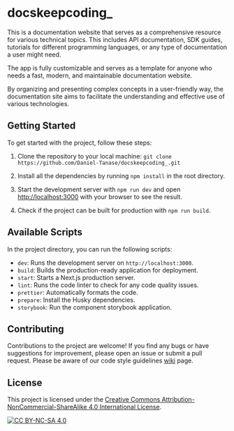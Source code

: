 # docskeepcoding\_

This is a documentation website that serves as a comprehensive resource for various technical topics. This includes API documentation, SDK guides, tutorials for different programming languages, or any type of documentation a user might need.

The app is fully customizable and serves as a template for anyone who needs a fast, modern, and maintainable documentation website.

By organizing and presenting complex concepts in a user-friendly way, the documentation site aims to facilitate the understanding and effective use of various technologies.

## Getting Started

To get started with the project, follow these steps:

1. Clone the repository to your local machine: `git clone https://github.com/Daniel-Tanase/docskeepcoding_.git`

2. Install all the dependencies by running `npm install` in the root directory.

3. Start the development server with `npm run dev` and open [http://localhost:3000](http://localhost:3000) with your browser to see the result.

4. Check if the project can be built for production with `npm run build`.

## Available Scripts

In the project directory, you can run the following scripts:

- `dev`: Runs the development server on `http://localhost:3000`.
- `build`: Builds the production-ready application for deployment.
- `start`: Starts a Next.js production server.
- `lint`: Runs the code linter to check for any code quality issues.
- `prettier`: Automatically formats the code.
- `prepare`: Install the Husky dependencies.
- `storybook`: Run the component storybook application.

## Contributing

Contributions to the project are welcome! If you find any bugs or have suggestions for improvement, please open an issue or submit a pull request. Please be aware of our code style guidelines [wiki](https://github.com/Daniel-Tanase/docskeepcoding_/wiki) page.

## License

This project is licensed under the [Creative Commons Attribution-NonCommercial-ShareAlike 4.0 International License][cc-by-nc-sa].

[![CC BY-NC-SA 4.0][cc-by-nc-sa-image]][cc-by-nc-sa]

[cc-by-nc-sa]: http://creativecommons.org/licenses/by-nc-sa/4.0/
[cc-by-nc-sa-image]: https://licensebuttons.net/l/by-nc-sa/4.0/88x31.png
